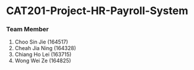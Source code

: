 # CAT201-Project-HR-Payroll-System

### Team Member
1. Choo Sin Jie (164517)
2. Cheah Jia Ning (164328)
3. Chiang Ho Lei (163715)
4. Wong Wei Ze (164825) 

